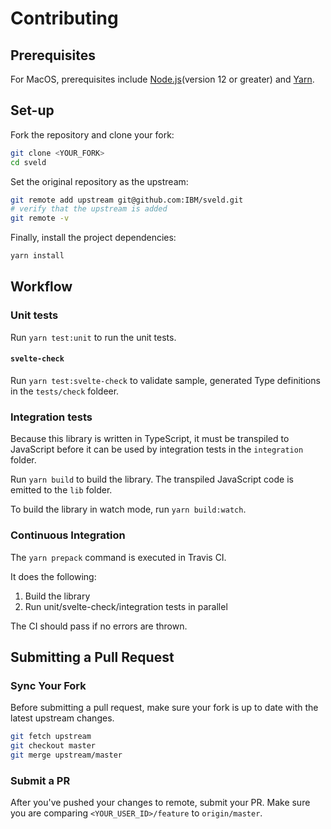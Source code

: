 # Contributing

## Prerequisites

For MacOS, prerequisites include [Node.js](https://nodejs.org/en/download/package-manager/#macos)(version 12 or greater) and [Yarn](https://yarnpkg.com/en/docs/install#mac-stable).

## Set-up

Fork the repository and clone your fork:

```sh
git clone <YOUR_FORK>
cd sveld
```

Set the original repository as the upstream:

```sh
git remote add upstream git@github.com:IBM/sveld.git
# verify that the upstream is added
git remote -v
```

Finally, install the project dependencies:

```sh
yarn install
```

## Workflow

### Unit tests

Run `yarn test:unit` to run the unit tests.

#### `svelte-check`

Run `yarn test:svelte-check` to validate sample, generated Type definitions in the `tests/check` foldeer.

### Integration tests

Because this library is written in TypeScript, it must be transpiled to JavaScript before it can be used by integration tests in the `integration` folder.

Run `yarn build` to build the library. The transpiled JavaScript code is emitted to the `lib` folder.

To build the library in watch mode, run `yarn build:watch`.

### Continuous Integration

The `yarn prepack` command is executed in Travis CI.

It does the following:

1. Build the library
2. Run unit/svelte-check/integration tests in parallel

The CI should pass if no errors are thrown.

## Submitting a Pull Request

### Sync Your Fork

Before submitting a pull request, make sure your fork is up to date with the latest upstream changes.

```sh
git fetch upstream
git checkout master
git merge upstream/master
```

### Submit a PR

After you've pushed your changes to remote, submit your PR. Make sure you are comparing `<YOUR_USER_ID>/feature` to `origin/master`.
